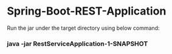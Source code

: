 # Spring-Boot-REST-Application

Run the jar under the target directory using below command:
<h3>java -jar RestServiceApplication-1-SNAPSHOT<h3>